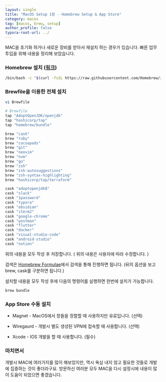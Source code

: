 ```yaml
---
layout: single
title: "MacOS Setup 1장 - Homebrew Setup & App Store"
category: macos
tag: [macos, brew, setup]
author_profile: false
typora-root-url: ../
---
```


MAC을 초기화 하거나 새로운 장비를 받아서 재설치 하는 경우가 있습니다. 빠른 업무 투입을 위해 내용을 정리해 보았습니다.

### Homebrew 설치 (<a href="https://brew.sh/" target="_blank" rel="noreferrer noopener">링크</a>)

```bash
/bin/bash -c "$(curl -fsSL https://raw.githubusercontent.com/Homebrew/install/HEAD/install.sh)"
```

### Brewfile을 이용한 전체 설치

```bash
vi Brewfile
```

```bash
# Brewfile
tap "AdoptOpenJDK/openjdk"
tap "hashicorp/tap"
tap "homebrew/bundle"

brew "cask"
brew "ruby"
brew "cocoapods"
brew "git"
brew "neovim"
brew "nvm"
brew "go"
brew "zsh"
brew "zsh-autosuggestions"
brew "zsh-syntax-highlighting"
brew "hashicorp/tap/terraform"

cask "adoptopenjdk8"
cask "slack"
cask "1password"
cask "typora"
cask "obsidian"
cask "iterm2"
cask "google-chrome"
cask "postman"
cask "flutter"
cask "docker"
cask "visual-studio-code"
cask "android-studio"
cask "notion"
```

위의 내용을 모두 작성 후 저장합니다. ( 위의 내용은 사용자에 따라 수정합니다. )

검색은 <a href="https://formulae.brew.sh/" target="_blank" rel="noreferrer noopener">Homebrew Formulae</a>에서 검색을 통해 진행하면 됩니다. (뒤의 옵션을 보고 brew, cask를 구분하면 됩니다.)

설치할 내용을 모두 작성 후에 다음의 명령어를 실행하면 한번에 설치가 가능합니다.

```bash
brew bundle
```

### App Store 수동 설치

- Magnet - MacOS에서 창들을 정렬할 때 사용하지만 유료입니다. (선택)

- Wiregaurd - 개발시 별도 생성된 VPN에 접속할 때 사용합니다. (선택)

- Xcode - IOS 개발을 할 때 사용합니다. (필수)

### 마치면서

개발시 MAC에 여러가지를 많이 해보았지만, 역시 욕심 내지 않고 필요한 것들로 개발에 집중하는 것이 좋더라구요. 방문하신 여러분 모두 MAC을 다시 설정시에 내용이 많이 도움이 되었으면 좋겠습니다.
